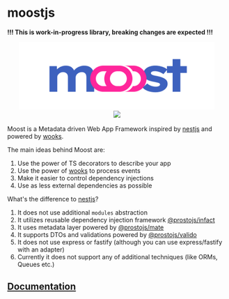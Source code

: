 # moostjs

**!!! This is work-in-progress library, breaking changes are expected !!!**

<p align="center">
<img src="moost-logo.png" width="450px"><br>
<a  href="https://github.com/moostjs/moostjs/blob/main/LICENSE">
    <img src="https://img.shields.io/badge/License-MIT-green?style=for-the-badge" />
</a>
</p>

Moost is a Metadata driven Web App Framework inspired by [nestjs](https://nestjs.com/) and powered by [wooks](https://github.com/wooksjs/wooksjs).

The main ideas behind Moost are:
1. Use the power of TS decorators to describe your app
2. Use the power of [wooks](https://github.com/wooksjs/wooksjs) to process events
3. Make it easier to control dependency injections
4. Use as less external dependencies as possible

What's the difference to [nestjs](https://nestjs.com/)?
1. It does not use additional `modules` abstraction
2. It utilizes reusable dependency injection framework [@prostojs/infact](https://github.com/prostojs/infact)
3. It uses metadata layer powered by [@prostojs/mate](https://github.com/prostojs/mate)
4. It supports DTOs and validations powered by [@prostojs/valido](https://github.com/prostojs/valido)
5. It does not use express or fastify (although you can use express/fastify with an adapter)
6. Currently it does not support any of additional techniques (like ORMs, Queues etc.)

## [Documentation](https://github.com/moostjs/moostjs/tree/main/packages/moost)
